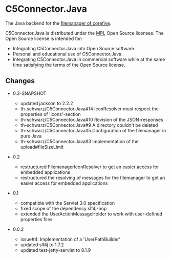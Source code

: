 # C5Connector.Java

The Java backend for the [filemanager of corefive](http://github.com/simogeo/Filemanager).

C5Connector.Java is distributed under the [MPL](http://www.mozilla.org/MPL/2.0/) Open Source licenses. The Open Source license is intended for:

* Integrating C5Connector.Java into Open Source software.
* Personal and educational use of C5Connector.Java.
* Integrating C5Connector.Java in commercial software while at the same time satisfying the terms of the Open Source license.

## Changes 

* 0.3-SNAPSHOT
  * updated jackson to 2.2.2
  * th-schwarz/C5Connector.Java#14 IconResolver must respect the properties of 'icons'-section 
  * th-schwarz/C5Connector.Java#10 Revision of the JSON-responses
  * th-schwarz/C5Connector.Java#9 A directory couldn't be deleted
  * th-schwarz/C5Connector.Java#5 Configuration of the filemanager in pure Java 
  * th-schwarz/C5Connector.Java#3 Implementation of the upload#fileSizeLimit

* 0.2
  * restructured FilemanagerIconResolver to get an easier access for embedded applications
  * restructured the resolving of messages for the filemanager to get an easier access for embedded applications
  
* 0.1
  * compatible with the Servlet 3.0 specification
  * fixed scope of the dependency slf4j-nop
  * extended the UserActionMessageHolder to work with user-defined properties files

* 0.0.2
  * issue#4: Implementation of a 'UserPathBuilder' 
  * updated slf4j to 1.7.2
  * updated test-jetty-servlet to 8.1.9 
  
